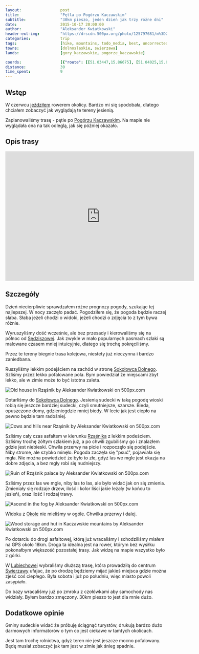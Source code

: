 ```yaml
---
layout:                 post
title:                  "Pętla po Pogórzu Kaczawskim"
subtitle:               "30km pieszo, jeden dzień jak trzy różne dni"
date:                   2015-10-17 20:00:00
author:                 "Aleksander Kwiatkowski"
header-ext-img:         "https://drscdn.500px.org/photo/125797681/m%3D2048/3e36c3a9e326f0318ed643f6c069f71a"
categories:             trip
tags:                   [hike, mountains, todo_media, best, uncorrected]
towns:                  [dolnoslaskie, swierzawa]
lands:                  [gory_kaczawskie, pogorze_kaczawskie]

coords:                 [{"route": [[51.03447,15.86675], [51.04025,15.83114], [51.02627,15.81714], [51.01957,15.80367], [51.01622,15.77792], [51.00197,15.78427], [50.99916,15.77929], [50.98830,15.78685], [50.99100,15.79157], [50.97900,15.81783], [50.97641,15.83465], [50.98695,15.83577], [50.99846,15.85963], [50.99683,15.87980], [51.01336,15.89388], [51.02465,15.88006], [51.02616,15.87139], [51.03550,15.86650]], "type": "hike"}, {"route": [[51.82294,16.58190], [51.80256,16.58156], [51.76614,16.52646], [51.73681,16.52577], [51.68363,16.52319], [51.67000,16.53504], [51.66223,16.53161], [51.60949,16.41814], [51.57846,16.42655], [51.55573,16.40904], [51.55861,16.32510], [51.53438,16.27944], [51.52658,16.28098], [51.51205,16.26381], [51.51109,16.23944], [51.49474,16.23103], [51.48908,16.21489], [51.47091,16.21317], [51.43079,16.16803], [51.40038,16.21970], [51.38999,16.22038], [51.38946,16.19961], [51.33394,16.16374], [51.22086,16.13541], [51.20108,16.11481], [51.19225,16.12786], [51.13757,15.95620], [51.12508,15.91740], [51.10654,15.90041], [51.09619,15.87500], [51.05693,15.86264], [51.05380,15.87037], [51.04075,15.87294], [51.03783,15.86573], [51.02553,15.87758]], "type": "car"}]
distance:               30
time_spent:             9
---
```


[wiki-sedziszowa]:              https://pl.wikipedia.org/wiki/S%C4%99dziszowa_(wojew%C3%B3dztwo_dolno%C5%9Bl%C4%85skie)
[wiki-sokolowiec-dolny]:        https://pl.wikipedia.org/wiki/Soko%C5%82owiec
[wiki-rzasnik]:                 https://pl.wikipedia.org/wiki/Rz%C4%85%C5%9Bnik_(wojew%C3%B3dztwo_dolno%C5%9Bl%C4%85skie)
[wiki-okole]:                   https://pl.wikipedia.org/wiki/Okole_(szczyt)
[wiki-lubiechowa]:              https://pl.wikipedia.org/wiki/Lubiechowa
[wiki-swierzawa]:               https://pl.wikipedia.org/wiki/%C5%9Awierzawa
[wiki-pogorze]:                 https://pl.wikipedia.org/wiki/Pog%C3%B3rze_Kaczawskie

Wstęp
-----

W czerwcu [jeździłem](/trip/2015/06/05/wokol-jeleniej-gory/) rowerem okolicy. Bardzo mi się
spodobała, dlatego chciałem zobaczyć jak wyglądają te tereny jesienią.

Zaplanowaliśmy trasę - pętle po [Pogórzu Kaczawskim][wiki-pogorze]. Na mapie nie wyglądała ona na tak
odleglą, jak się później okazało.

Opis trasy
----------

<iframe height='405' width='590' frameborder='0' allowtransparency='true' scrolling='no' src='https://www.strava.com/activities/418795820/embed/ad2de8d1a9ada01e4239c016a6653ef0de0ce237'></iframe>

Szczegóły
---------

Dzień niecierpliwie sprawdzałem różne prognozy
pogody, szukając tej najlepszej. W nocy zaczęło padać. Pogodziłem się, że pogoda będzie raczej słaba.
Słaba jeżeli chodzi o widoki, jeżeli chodzi o zdjęcia to z tym bywa różnie.

Wyruszyliśmy dość wcześnie, ale bez przesady i kierowaliśmy się na północ od [Sędziszowej][wiki-sedziszowa].
Jak zwykle w mało popularnych pasmach szlaki są malowane czasem mniej intuicyjnie, dlatego się trochę pokręciliśmy.

Przez te tereny biegnie trasa kolejowa, niestety już nieczynna i bardzo zaniedbana.

Ruszyliśmy lekkim podejściem na zachód w stronę [Sokołowca Dolnego][wiki-sokolowiec-dolny]. Szliśmy przez lekko
pofalowane pola. Bym powiedział że miejscami zbyt lekko, ale w zimie może to być istotna zaleta.

<div class='pixels-photo'>
  <p>
    <img src='https://drscdn.500px.org/photo/140810969/m%3D900/9d44c157d9117b2429449f799876a447' alt='Old house in Rząśnik by Aleksander Kwiatkowski on 500px.com'>
  </p>
  <a href='https://500px.com/photo/140810969/old-house-in-rz%C4%85%C5%9Bnik-by-aleksander-kwiatkowski' alt='Old house in Rząśnik by Aleksander Kwiatkowski on 500px.com'></a>
</div>
<script type='text/javascript' src='https://500px.com/embed.js'></script>

Dotarliśmy do [Sokołowca Dolnego][wiki-sokolowiec-dolny]. Jesienią sudecki w taką pogodę
wioski robią się jeszcze bardziej sudecki, czyli smutniejsze, szarsze. Bieda, opuszczone domy, gdzieniegdzie
mniej biedy. W lecie jak jest ciepło na pewno będzie tam radośniej.

<div class='pixels-photo'>
  <p>
    <img src='https://drscdn.500px.org/photo/127777903/m%3D900/e11618dd34a2ecb5c8d288be883399e6' alt='Cows and hills near Rząśnik by Aleksander Kwiatkowski on 500px.com'>
  </p>
  <a href='https://500px.com/photo/127777903/cows-and-hills-near-rz%C4%85%C5%9Bnik-by-aleksander-kwiatkowski' alt='Cows and hills near Rząśnik by Aleksander Kwiatkowski on 500px.com'></a>
</div>
<script type='text/javascript' src='https://500px.com/embed.js'></script>

Szliśmy cały czas asfaltem w kierunku [Rząśnika][wiki-rzasnik] z lekkim podeściem. Szliśmy trochę żółtym szlakiem
już, a po chwili zgubiliśmy go i znalazłem gdzie jest niebieski. Chwila przerwy na picie i rozpoczęło się
podejście. Niby strome, ale szybko minęło. Pogoda zaczęła się "psuć", pojawiała się mgła.
Nie można powiedzieć że było to złe, gdyż las we mgle jest okazja na dobre zdjęcia, a bez mgły robi się nudniejszy.

<div class='pixels-photo'>
  <p>
    <img src='https://drscdn.500px.org/photo/140836127/m%3D900/906711beccdeaddbcc0e2a49960cc86c' alt='Ruin of Rząśnik palace by Aleksander Kwiatkowski on 500px.com'>
  </p>
  <a href='https://500px.com/photo/140836127/ruin-of-rz%C4%85%C5%9Bnik-palace-by-aleksander-kwiatkowski' alt='Ruin of Rząśnik palace by Aleksander Kwiatkowski on 500px.com'></a>
</div>
<script type='text/javascript' src='https://500px.com/embed.js'></script>

Szliśmy przez las we mgle, niby las to las, ale było widać jak on się zmienia. Zmieniały się rodzaje drzew,
ilość i kolor liści jakie leżały (w końcu to jesień), oraz ilość i rodzaj trawy.

<div class='pixels-photo'>
  <p>
    <img src='https://drscdn.500px.org/photo/130141625/m%3D900/96d7ec1e102c8db42d1f649d4c6b786f' alt='Ascend in the fog by Aleksander Kwiatkowski on 500px.com'>
  </p>
  <a href='https://500px.com/photo/130141625/ascend-in-the-fog-by-aleksander-kwiatkowski' alt='Ascend in the fog by Aleksander Kwiatkowski on 500px.com'></a>
</div>
<script type='text/javascript' src='https://500px.com/embed.js'></script>

Widoku z [Okole][wiki-okole] nie mieliśmy w ogóle. Chwilka przerwy i dalej.

<div class='pixels-photo'>
  <p>
    <img src='https://drscdn.500px.org/photo/128754487/m%3D900/0e6e89497cbbf9abedef167fd568acea' alt='Wood storage and hut in Kaczawskie mountains by Aleksander Kwiatkowski on 500px.com'>
  </p>
  <a href='https://500px.com/photo/128754487/wood-storage-and-hut-in-kaczawskie-mountains-by-aleksander-kwiatkowski' alt='Wood storage and hut in Kaczawskie mountains by Aleksander Kwiatkowski on 500px.com'></a>
</div>
<script type='text/javascript' src='https://500px.com/embed.js'></script>

Po dotarciu do drogi asfaltowej, którą już wracaliśmy i schodziliśmy miałem na GPS około 18km.
Droga ta idealna jest na rower, którym bez wysiłku pokonałbym większość pozostałej trasy. Jak widzę
na mapie wszystko było z górki.

W [Lubiechowej][wiki-lubiechowa] wybraliśmy dłuższą trasę, która prowadziłą do centrum
[Świerzawy][wiki-swierzawa] ufajac, że po drodzę będziemy mijać jakieś miejsca gdzie można zjeść
coś ciepłego. Była sobota i już po południu, więc miasto powoli zasypiało.

Do bazy wracaliśmy już po zmroku z czołówkami aby samochody nas widziały. Byłem bardzo zmęczony.
30km pieszo to jest dla mnie dużo.

Dodatkowe opinie
----------------

Gminy sudeckie widać że próbuję ściągnąć turystów, drukują bardzo dużo darmowych informatorów
o tym co jest ciekawe w tamtych okolicach.

Jest tam trochę rolnictwa, gdyż teren nie jest jeszcze mocno pofalowany. Będę musiał zobaczyć jak tam
jest w zimie jak śnieg spadnie.
